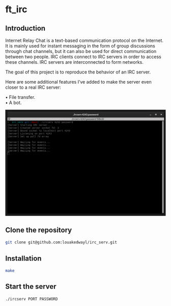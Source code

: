 # ft_irc

## Introduction

Internet Relay Chat is a text-based communication protocol on the Internet.
It is mainly used for instant messaging in the form of group discussions through chat channels,
but it can also be used for direct communication between two people.
IRC clients connect to IRC servers in order to access these channels.
IRC servers are interconnected to form networks.

The goal of this project is to reproduce the behavior of an IRC server.

Here are some additional features I’ve added to make the server even closer to a real IRC server:

• File transfer.\
• A bot.

<p align="center">
  <img src="images/irc_serv_layout.png" alt="Pong Layout">
</p>

## Clone the repository
```bash
git clone git@github.com:louakedwayl/irc_serv.git
```

## Installation

```bash
make
````

## Start the server
```
./ircserv PORT PASSWORD
```
